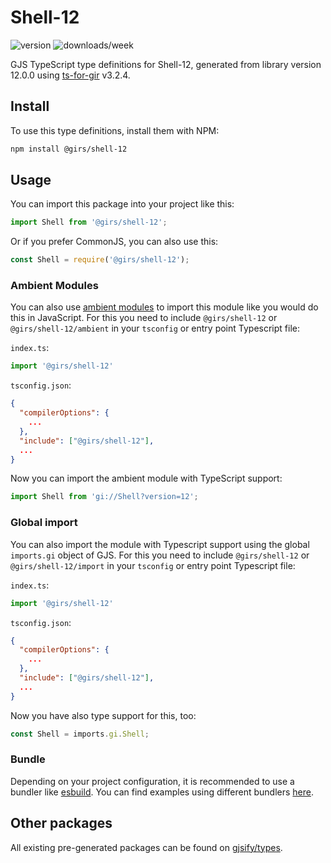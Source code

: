 
# Shell-12

![version](https://img.shields.io/npm/v/@girs/shell-12)
![downloads/week](https://img.shields.io/npm/dw/@girs/shell-12)


GJS TypeScript type definitions for Shell-12, generated from library version 12.0.0 using [ts-for-gir](https://github.com/gjsify/ts-for-gir) v3.2.4.


## Install

To use this type definitions, install them with NPM:
```bash
npm install @girs/shell-12
```

## Usage

You can import this package into your project like this:
```ts
import Shell from '@girs/shell-12';
```

Or if you prefer CommonJS, you can also use this:
```ts
const Shell = require('@girs/shell-12');
```

### Ambient Modules

You can also use [ambient modules](https://github.com/gjsify/ts-for-gir/tree/main/packages/cli#ambient-modules) to import this module like you would do this in JavaScript.
For this you need to include `@girs/shell-12` or `@girs/shell-12/ambient` in your `tsconfig` or entry point Typescript file:

`index.ts`:
```ts
import '@girs/shell-12'
```

`tsconfig.json`:
```json
{
  "compilerOptions": {
    ...
  },
  "include": ["@girs/shell-12"],
  ...
}
```

Now you can import the ambient module with TypeScript support: 

```ts
import Shell from 'gi://Shell?version=12';
```

### Global import

You can also import the module with Typescript support using the global `imports.gi` object of GJS.
For this you need to include `@girs/shell-12` or `@girs/shell-12/import` in your `tsconfig` or entry point Typescript file:

`index.ts`:
```ts
import '@girs/shell-12'
```

`tsconfig.json`:
```json
{
  "compilerOptions": {
    ...
  },
  "include": ["@girs/shell-12"],
  ...
}
```

Now you have also type support for this, too:

```ts
const Shell = imports.gi.Shell;
```

### Bundle

Depending on your project configuration, it is recommended to use a bundler like [esbuild](https://esbuild.github.io/). You can find examples using different bundlers [here](https://github.com/gjsify/ts-for-gir/tree/main/examples).

## Other packages

All existing pre-generated packages can be found on [gjsify/types](https://github.com/gjsify/types).


